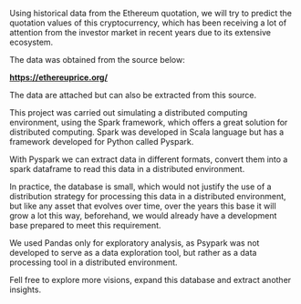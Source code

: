 Using historical data from the Ethereum quotation, we will try to predict the quotation values of this cryptocurrency, which has been receiving a lot of attention from the investor market in recent years due to its extensive ecosystem.


The data was obtained from the source below:


<b>https://ethereuprice.org/</b>


The data are attached but can also be extracted from this source.


This project was carried out simulating a distributed computing environment, using the Spark framework, which offers a great solution for distributed computing.
Spark was developed in Scala language but has a framework developed for Python called Pyspark.

With Pyspark we can extract data in different formats, convert them into a spark dataframe to read this data in a distributed environment.

In practice, the database is small, which would not justify the use of a distribution strategy for processing this data in a distributed environment, but like any asset that evolves over time, over the years this base it will grow a lot this way, beforehand, we would already have a development base prepared to meet this requirement.

We used Pandas only for exploratory analysis, as Psypark was not developed to serve as a data exploration tool, but rather as a data processing tool in a distributed environment.

Fell free to explore more visions, expand this database and extract another insights.
